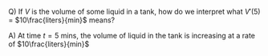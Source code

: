 Q) If $V$ is the volume of some liquid in a tank, how do we interpret what $V'(5)$ = $10\frac{liters}{min}$ means?

A) At time $t=5$ mins, the volume of liquid in the tank is increasing at a rate of $10\frac{liters}{min}$ 